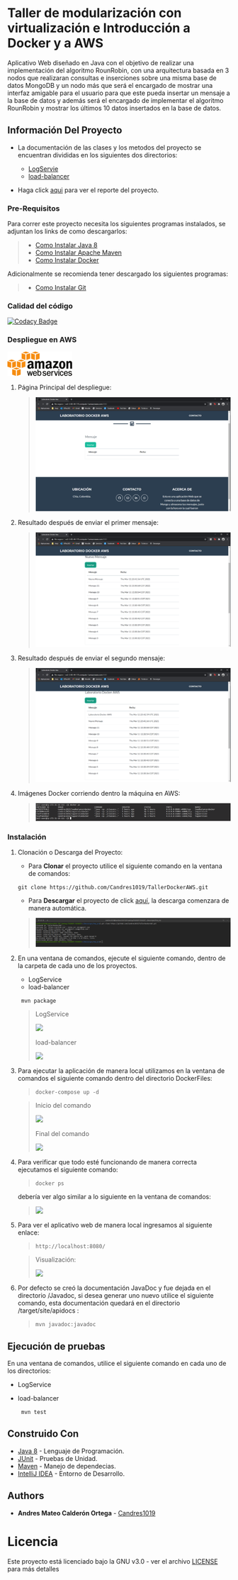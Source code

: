 # Taller de modularización con virtualización e Introducción a Docker y a AWS

Aplicativo Web diseñado en Java con el objetivo de realizar una implementación del algoritmo RounRobin, con una
arquitectura basada en 3 nodos que realizaran consultas e inserciones sobre una misma base de datos MongoDB y un nodo
más que será el encargado de mostrar una interfaz amigable para el usuario para que este pueda insertar un mensaje a la
base de datos y además será el encargado de implementar el algoritmo RounRobin y mostrar los últimos 10 datos insertados
en la base de datos.

## Información Del Proyecto

* La documentación de las clases y los metodos del proyecto se encuentran divididas en los siguientes dos directorios:
    - [LogServie](./LogService/Javadoc/apidocs)
    - [load-balancer](./load-balancer/Javadoc/apidocs)

* Haga click [aqui]() para ver el reporte del proyecto.

### Pre-Requisitos

Para correr este proyecto necesita los siguientes programas instalados, se adjuntan los links de como descargarlos:

> * [Como Instalar Java 8](https://www.oracle.com/co/java/technologies/javase/javase-jdk8-downloads.html)
> * [Como Instalar Apache Maven](http://maven.apache.org/download.html#Installation)
> * [Como Instalar Docker](https://docs.docker.com/engine/install/)

Adicionalmente se recomienda tener descargado los siguientes programas:

> * [Como Instalar Git](http://git-scm.com/book/en/v2/Getting-Started-Installing-Git)

### Calidad del código

[![Codacy Badge](https://app.codacy.com/project/badge/Grade/de62cdfebf7345b29fbe4e9b536863f6)](https://www.codacy.com/gh/Candres1019/TallerDockerAWS/dashboard?utm_source=github.com&amp;utm_medium=referral&amp;utm_content=Candres1019/TallerDockerAWS&amp;utm_campaign=Badge_Grade)

### Despliegue en AWS

[![Deployed to AWS](./Img/aws.png)](http://ec2-3-85-44-175.compute-1.amazonaws.com:8080/)

1. Página Principal del despliegue:

   > ![](./Img/despliegue1.PNG)

2. Resultado después de enviar el primer mensaje:

   > ![](./Img/despliegue2.PNG)

3. Resultado después de enviar el segundo mensaje:

   > ![](./Img/despliegue3.PNG)

4. Imágenes Docker corriendo dentro la máquina en AWS:

   > ![](./Img/despliegue4.png)

### Instalación

1. Clonación o Descarga del Proyecto:

    * Para **Clonar** el proyecto utilice el siguiente comando en la ventana de comandos:

   ```
   git clone https://github.com/Candres1019/TallerDockerAWS.git
   ```

    * Para **Descargar** el proyecto de click [aquí](https://github.com/Candres1019/TallerDockerAWS/archive/master.zip),
      la descarga comenzara de manera automática.
      
    > ![](./Img/paso1.png)

2. En una ventana de comandos, ejecute el siguiente comando, dentro de la carpeta de cada uno de los proyectos.

    - LogService
    - load-balancer

   ```
    mvn package
    ```
   > LogService
   > 
   > ![](./Img/paso2.2.png)
   > 
   > load-balancer
   > 
   > ![](./Img/paso2.1.png)
   
3. Para ejecutar la aplicación de manera local utilizamos en la ventana de comandos el siguiente comando dentro del
   directorio DockerFiles:

   > ```
    > docker-compose up -d
    > ```

   > Inicio del comando
   > 
   > ![](./Img/parte3.1.png)
   > 
   > Final del comando
   > 
   > ![](./Img/parte3.2.png)
   
4. Para verificar que todo esté funcionando de manera correcta ejecutamos el siguiente comando:

   > ```
    > docker ps
    > ```

   debería ver algo similar a lo siguiente en la ventana de comandos:

   > ![](./Img/parte4.png)

5. Para ver el aplicativo web de manera local ingresamos al siguiente enlace:

   > ```
    > http://localhost:8080/
    > ```

   > Visualización:
   > 
   > ![](./Img/parte5.png)
   
6. Por defecto se creó la documentación JavaDoc y fue dejada en el directorio /Javadoc, si desea generar uno nuevo
   utilice el siguiente comando, esta documentación quedará en el directorio /target/site/apidocs :

   > ```
   > mvn javadoc:javadoc
   > ```

## Ejecución de pruebas

En una ventana de comandos, utilice el siguiente comando en cada uno de los directorios:

- LogService
- load-balancer

   ```
    mvn test
   ```

## Construido Con

* [Java 8](https://www.java.com/es/) - Lenguaje de Programación.
* [JUnit](https://junit.org/junit5/) - Pruebas de Unidad.
* [Maven](https://maven.apache.org/) - Manejo de dependecias.
* [IntelliJ IDEA](https://www.jetbrains.com/es-es/idea/) - Entorno de Desarrollo.

## Authors

* **Andres Mateo Calderón Ortega** - [Candres1019](https://github.com/Candres1019)

# Licencia

Este proyecto está licenciado bajo la GNU v3.0 - ver el archivo [LICENSE](./LICENSE) para más detalles